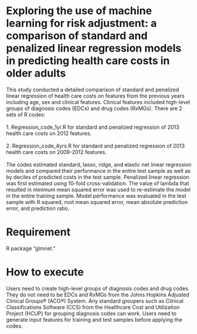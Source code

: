 # Exploring the use of machine learning for risk adjustment: a comparison of standard and penalized linear regression models in predicting health care costs in older adults
This study conducted a detailed comparison of standard and penalized linear regression of health care costs on features from the previous years including age, sex and clinical features. Clinical features included high-level groups of diagnosis codes (EDCs) and drug codes (RxMGs). There are 2 sets of R codes: <br/><br/>
    1. Regression_code_1yr.R for standard and penalized regression of 2013 health care costs on 2012 features. <br/><br/>
    2. Regression_code_4yrs.R for standard and penalized regression of 2013 health care costs on 2009-2012 features. <br/><br/>
The codes estimated standard, lasso, ridge, and elastic net linear regression models and compared their performance in the entire test sample as well as by deciles of predicted costs in the test sample. Penalized linear regression was first estimated using 10-fold cross-validation. The value of lambda that resulted in minimum mean squared error was used to re-estimate the model in the entire training sample. Model performance was evaluated in the test sample with R squared, root mean squared error, mean absolute prediction error, and prediction ratio. 
# Requirement
R package “glmnet.”
# How to execute
Users need to create high-level groups of diagnosis codes and drug codes. They do not need to be EDCs and RxMGs from the Johns Hopkins Adjusted Clinical Groups® (ACG®) System. Any standard groupers such as Clinical Classifications Software (CCS) from the Healthcare Cost and Utilization Project (HCUP) for grouping diagnosis codes can work. Users need to generate input features for training and test samples before applying the codes.
